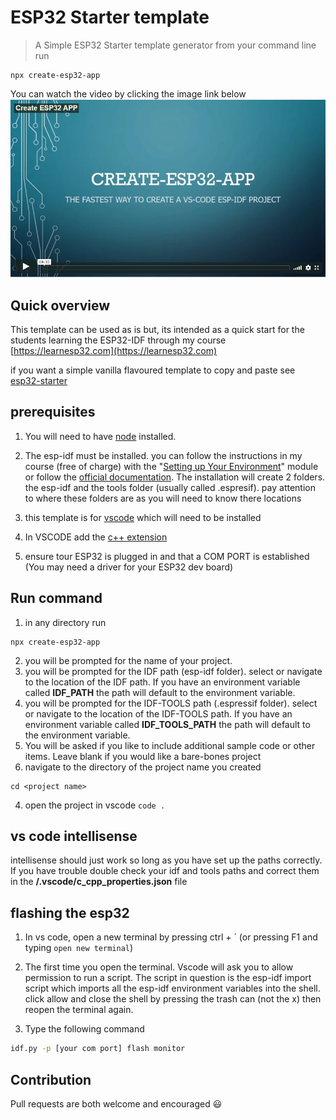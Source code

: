 
# ESP32 Starter template
>A Simple ESP32 Starter template generator from your command line run

```
npx create-esp32-app
```

You can watch the video by clicking the image link below
[<img src="misc/create-esp-32.PNG">](https://www.learnesp32.com/2_create-esp32-app)

## Quick overview

This template can be used as is but, its intended as a quick start for the students learning the ESP32-IDF through my course [https://learnesp32.com](https://learnesp32.com)

if you want a simple vanilla flavoured template to copy and paste see [esp32-starter](https://github.com/Mair/esp32-starter)



## prerequisites

1. You will need to have [node](https://nodejs.org) installed.
2. The esp-idf must be installed. you can follow the instructions in my course (free of charge) with the "[Setting up Your Environment](https://www.learnesp32.com/2_introduction)" module or follow the [official documentation](https://docs.espressif.com/projects/esp-idf/en/latest/get-started/#step-1-set-up-the-toolchain). The installation will create 2 folders. the esp-idf and the tools folder (usually called .espresif). pay attention to where these folders are as you will need to know there locations

3. this template is for [vscode](https://code.visualstudio.com/download) which will need to be installed
4. In VSCODE add the [c++ extension](https://marketplace.visualstudio.com/items?itemName=ms-vscode.cpptools)

5. ensure tour ESP32 is plugged in and that a COM PORT is established (You may need a driver for your ESP32 dev board)

## Run command

1. in any directory run
```
npx create-esp32-app
```

2. you will be prompted for the name of your project.
3. you will be prompted for the IDF path (esp-idf folder). select or navigate to the location of the IDF path. If you have an environment variable called **IDF_PATH** the path will default to the environment variable.
3. you will be prompted for the IDF-TOOLS path (.espressif folder). select or navigate to the location of the IDF-TOOLS path. If you have an environment variable called **IDF_TOOLS_PATH** the path will default to the environment variable.
4. You will be asked if you like to include additional sample code or other items. Leave blank if you would like a bare-bones project
5. navigate to the directory of the project name you created
```
cd <project name>
```
4. open the project in vscode ```code .```

## vs code intellisense

intellisense should just work so long as you have set up the paths correctly. If you have trouble double check your idf and tools paths and correct them in the **/.vscode/c_cpp_properties.json** file
## flashing the esp32

1. In vs code, open a new terminal by pressing ctrl + \` (or pressing F1 and typing `open new terminal`)
2. The first time you open the terminal. Vscode will ask you to allow permission to run a script. The script in question is the esp-idf import script which imports all the esp-idf environment variables into the shell.
click allow and close the shell by pressing the trash can (not the x) then reopen the terminal again.

3. Type the following command

```bash
idf.py -p [your com port] flash monitor
```

## Contribution
Pull requests are both welcome and encouraged 😃